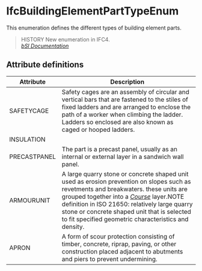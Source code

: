 IfcBuildingElementPartTypeEnum
==============================
This enumeration defines the different types of building element parts.  
  
> HISTORY  New enumeration in IFC4.  
[ _bSI
Documentation_](https://standards.buildingsmart.org/IFC/DEV/IFC4_2/FINAL/HTML/schema/ifcsharedcomponentelements/lexical/ifcbuildingelementparttypeenum.htm)


Attribute definitions
---------------------
| Attribute    | Description                                                                                                                                                                                                                                                                                                                                                                                    |
|--------------|------------------------------------------------------------------------------------------------------------------------------------------------------------------------------------------------------------------------------------------------------------------------------------------------------------------------------------------------------------------------------------------------|
| SAFETYCAGE   | Safety cages are an assembly of circular and vertical bars that are fastened to the stiles of fixed ladders and are arranged to enclose the path of a worker when climbing the ladder. Ladders so enclosed are also known as caged or hooped ladders.                                                                                                                                          |
| INSULATION   |                                                                                                                                                                                                                                                                                                                                                                                                |
| PRECASTPANEL | The part is a precast panel, usually as an internal or external layer in a sandwich wall panel.                                                                                                                                                                                                                                                                                                |
| ARMOURUNIT   | A large quarry stone or concrete shaped unit used as erosion prevention on slopes such as revetments and breakwaters. these units are grouped together into a [_Course_]($element://{2FFB2951-EEF9-49ce-BE91-DABE981E3BE6}) layer.NOTE definition in ISO 21650: relatively large quarry stone or concrete shaped unit that is selected to fit specified geometric characteristics and density. |
| APRON        | A form of scour protection consisting of timber, concrete, riprap, paving, or other construction placed adjacent to abutments and piers to prevent undermining.                                                                                                                                                                                                                                |

